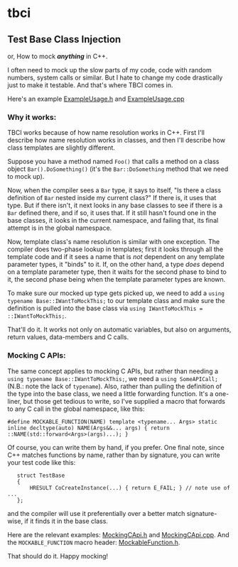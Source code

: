 # tbci
## Test Base Class Injection

or, How to mock ***anything*** in C++.

I often need to mock up the slow parts of my code, code with random numbers, system calls or similar. But I hate to change my code drastically just to make it testable. And that's where TBCI comes in.

Here's an example [ExampleUsage.h](ExampleUsage.h) and [ExampleUsage.cpp](ExampleUsage.cpp)

### Why it works:
TBCI works because of how name resolution works in C++.  First I'll describe how name resolution works in classes, and then I'll describe how class templates are slightly different.

Suppose you have a method named ```Foo()``` that calls a method on a class object ```Bar().DoSomething()``` (it's the ```Bar::DoSomething``` method that we need to mock up).

Now, when the compiler sees a ```Bar``` type, it says to itself, "Is there a class definition of ```Bar``` nested inside my current class?"  If there is, it uses that type.
But if there isn't, it next looks in any base classes to see if there is a ```Bar``` defined there, and if so, it uses that.
If it still hasn't found one in the base classes, it looks in the current namespace, and failing that, its final attempt is in the global namespace.

Now, template class's name resolution is similar with one exception. The compiler does two-phase lookup in templates; first it looks through all the template code and if it sees a name that is *not* dependent on any template parameter types, it "binds" to it.
If, on the other hand, a type *does* depend on a template parameter type, then it waits for the second phase to bind to it, the second phase being when the template parameter types are known.

To make sure our mocked up type gets picked up, we need to add a ```using typename Base::IWantToMockThis;``` to our template class and make sure the definition is pulled into the base class via ```using IWantToMockThis = ::IWantToMockThis;```.

That'll do it. It works not only on automatic variables, but also on arguments, return values, data-members and C calls.

### Mocking C APIs:

The same concept applies to mocking C APIs, but rather than needing a ```using typename Base::IWantToMockThis;```, we need a ```using SomeAPICall;``` (N.B.:  note the lack of ```typename```).
Also, rather than pulling the definition of the type into the base class, we need a little forwarding function. It's a one-liner, but those get tedious to write, so I've supplied a macro that forwards
to any C call in the global namespace, like this:

```#define MOCKABLE_FUNCTION(NAME) template <typename... Args> static inline decltype(auto) NAME(Args&&... args) { return ::NAME(std::forward<Args>(args)...); }```

Of course, you can write them by hand, if you prefer. One final note, since C++ matches functions by name, rather than by signature, you can write your test code like this:
```
   struct TestBase
   {
       HRESULT CoCreateInstance(...) { return E_FAIL; } // note use of ...
   };
```
and the compiler will use it preferentially over a better match signature-wise, if it finds it in the base class.

Here are the relevant examples:  [MockingCApi.h](MockingCApi.h) and [MockingCApi.cpp](MockingCApi.cpp).  And the ```MOCKABLE_FUNCTION``` macro header:  [MockableFunction.h](MockableFunction.h).


That should do it.  Happy mocking!
